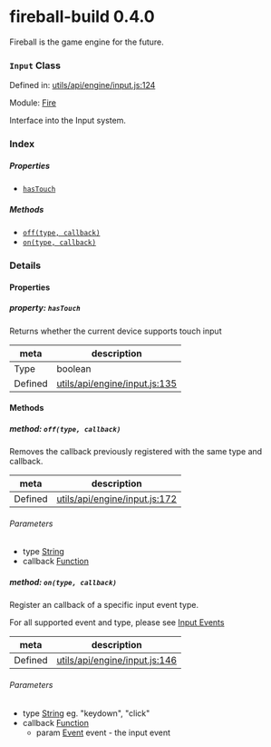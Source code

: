 
# fireball-build 0.4.0

Fireball is the game engine for the future.

### `Input` Class


Defined in: [utils/api/engine/input.js:124](../files/utils/api/engine/input.js.js)

Module: [Fire](../modules/Fire.md)




Interface into the Input system.

### Index

##### Properties

  - [`hasTouch`](#property-hastouch)



##### Methods

  - [`off(type, callback)`](#method-offtype-callback)
  - [`on(type, callback)`](#method-ontype-callback)





### Details


#### Properties



##### property: `hasTouch`

Returns whether the current device supports touch input

| meta | description |
|------|-------------|
| Type | boolean |
| Defined | [utils/api/engine/input.js:135](../files/utils_api_engine_input.js.md#l135) |






<!-- Method Block -->
#### Methods


##### method: `off(type, callback)`

Removes the callback previously registered with the same type and callback.

| meta | description |
|------|-------------|
| Defined | [utils/api/engine/input.js:172](../files/utils_api_engine_input.js.md#l172) |

###### Parameters
- type <a href="https://developer.mozilla.org/en/JavaScript/Reference/Global_Objects/String" class="crosslink external" target="_blank">String</a>  
- callback <a href="https://developer.mozilla.org/en/JavaScript/Reference/Global_Objects/Function" class="crosslink external" target="_blank">Function</a>  


##### method: `on(type, callback)`

Register an callback of a specific input event type.

For all supported event and type, please see [Input Events](/en/scripting/input-events)

| meta | description |
|------|-------------|
| Defined | [utils/api/engine/input.js:146](../files/utils_api_engine_input.js.md#l146) |

###### Parameters
- type <a href="https://developer.mozilla.org/en/JavaScript/Reference/Global_Objects/String" class="crosslink external" target="_blank">String</a> eg. "keydown", "click"
- callback <a href="https://developer.mozilla.org/en/JavaScript/Reference/Global_Objects/Function" class="crosslink external" target="_blank">Function</a>  
	- param <a href="../classes/Event.html" class="crosslink">Event</a> event - the input event



